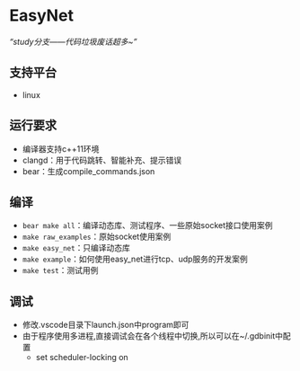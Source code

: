 # EasyNet

*“study分支——代码垃圾废话超多~”*

## 支持平台
- linux

## 运行要求
- 编译器支持c++11环境
- clangd：用于代码跳转、智能补充、提示错误
- bear：生成compile_commands.json

## 编译
- `bear make all`：编译动态库、测试程序、一些原始socket接口使用案例
- `make raw_examples`：原始socket使用案例
- `make easy_net`：只编译动态库
- `make example`：如何使用easy_net进行tcp、udp服务的开发案例
- `make test`：测试用例

## 调试
- 修改.vscode目录下launch.json中program即可
- 由于程序使用多进程,直接调试会在各个线程中切换,所以可以在~/.gdbinit中配置
    - set scheduler-locking on